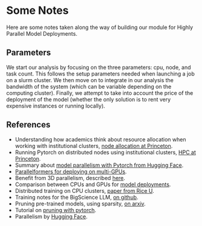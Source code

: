# Some Notes

Here are some notes taken along the way of building our module for Highly Parallel Model Deployments.

## Parameters

We start our analysis by focusing on the three parameters: cpu, node, and task count. This follows the setup parameters needed when launching a job on a slurm cluster. We then move on to integrate in our analysis the bandwidth of the system (which can be variable depending on the computing cluster). Finally, we attempt to take into account the price of the deployment of the model (whether the only solution is to rent very expensive instances or running locally). 

## References

- Understanding how academics think about resource allocation when working with institutional clusters, [node allocation at Princeton](https://researchcomputing.princeton.edu/support/knowledge-base/scaling-analysis).
- Running Pytorch on distributed nodes using institutional clusters, [HPC at Princeton](https://researchcomputing.princeton.edu/support/knowledge-base/pytorch#distributed).
- Summary about [model parallelism with Pytorch from Hugging Face](https://huggingface.co/docs/transformers/parallelism).
- [Parallelformers for deploying on multi-GPUs](https://github.com/tunib-ai/parallelformers).
- Benefit from 3D parallelism, described [here](https://www.microsoft.com/en-us/research/blog/deepspeed-extreme-scale-model-training-for-everyone/).
- Comparison between CPUs and GPUs for [model deployments](https://azure.microsoft.com/en-ca/blog/gpus-vs-cpus-for-deployment-of-deep-learning-models/).
- Distributed training on CPU clusters, [paper from Rice U](https://arxiv.org/pdf/2201.12667v1.pdf).
- Training notes for the BigScience LLM, [on github](https://github.com/bigscience-workshop/bigscience/tree/master/train/tr11-176B-ml).
- Pruning pre-trained models, using sparsity, [on arxiv](https://arxiv.org/pdf/2111.05754.pdf).
- Tutorial on [pruning with pytorch](https://pytorch.org/tutorials/intermediate/pruning_tutorial.html).
- Parallelism by [Hugging Face](https://huggingface.co/docs/transformers/v4.16.2/en/parallelism).